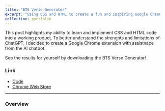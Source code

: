 ```yaml
---
title: "BTS Verse Generator"
excerpt: "Using CSS and HTML to create a fun and inspiring Google Chrome Extension"
collection: portfolio
---
```


This post highlights my ability to learn and implement CSS and HTML code into a working product.  To better understand the strenghts and limitations of ChatGPT, I decided to create a Google Chrome extension with assistnace from the AI chatbot.

See the results for yourself by downloading the BTS Verse Generator!


### Link

* [Code](https://github.com/newing21/Python---CCP_Tweet_Analysis)
* [Chrome Web Store](https://chrome.google.com/webstore/detail/bts-verse-generator/kgbpdjipciobloidnmjbaejdekgefehl?hl=en&authuser=0)


---

### Overview

